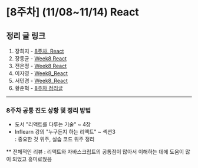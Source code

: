 # [8주차] (11/08~11/14) React

## 정리 글 링크

1. 장희지 - [8주차. React](https://blog.naver.com/huiji0315/222144021525)
2. 장동균 - [Week8 React](https://dongkyun-jang.tistory.com/94)
3. 전은정 - [Week8 React](https://jjung-lab.tistory.com/29)
4. 이자영 - [Week8_React](https://99neozone.tistory.com/9)
5. 서민경 - [Week8_React](https://min1307.tistory.com/27) 
6. 황준혁 - [8주차 정리글](./컴포넌트선언방식.md)

---

### 8주차 공통 진도 상황 및 정리 방법

- 도서 "리액트를 다루는 기술" ~ 4장  
- Inflearn 강의 "누구든지 하는 리액트" ~ 섹션3  
: 중요한 것 위주, 실습 코드 위주 정리

\*\* 전체적인 리뷰 : 리액트와 자바스크립트의 공통점이 많아서 이해하는 데에 도움이 많이 되었고 흥미로웠음
